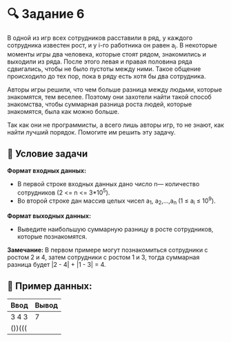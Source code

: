# 🔍 Задание 6

В одной из игр всех сотрудников расставили в ряд, у каждого сотрудника известен рост, и у i-го работника он равен a<sub>i</sub>. В некоторые моменты игры два человека, которые стоят рядом, знакомились и выходили из ряда. После этого левая и правая половина ряда сдвигались, чтобы не было пустоты между ними. Такое общение происходило до тех пор, пока в ряду есть хотя бы два сотрудника.

Авторы игры решили, что чем больше разница между людьми, которые знакомятся, тем веселее. Поэтому они захотели найти такой способ знакомства, чтобы суммарная разница роста людей, которые знакомятся, была как можно больше.

Так как они не программисты, а всего лишь авторы игр, то не знают, как найти лучший порядок. Помогите им решить эту задачу.

## 📌 Условие задачи
**Формат входных данных:** 
- В первой строке входных данных дано число n— количество сотрудников (2 <= n <= 3*10<sup>5</sup>).
- Во второй строке дан массив целых чисел a<sub>1</sub>, a<sub>2</sub>,...,a<sub>n</sub> (1 ≤ а<sub>i</sub> ≤ 10<sup>9</sup>).

**Формат выходных данных:** 
- Выведите наибольшую суммарную разницу в росте сотрудников, которые познакомятся.

**Замечание:**
В первом примере могут познакомиться сотрудники с ростом 2 и 4, затем сотрудники с ростом 1 и 3, тогда суммарная разница будет |2 - 4| + |1 - 3| = 4.

## 🧠 Пример данных:

| Ввод | Вывод |
|------|-------|
| 3 4 3 |   7    |
| ())((( |       |

